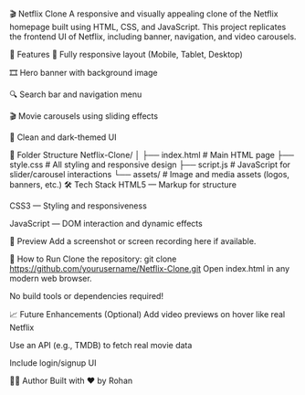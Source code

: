 🎬 Netflix Clone
A responsive and visually appealing clone of the Netflix homepage built using HTML, CSS, and JavaScript.
This project replicates the frontend UI of Netflix, including banner, navigation, and video carousels.

🚀 Features
🔴 Fully responsive layout (Mobile, Tablet, Desktop)

🎞️ Hero banner with background image

🔍 Search bar and navigation menu

🎬 Movie carousels using sliding effects

🌙 Clean and dark-themed UI

📁 Folder Structure
Netflix-Clone/
│
├── index.html          # Main HTML page
├── style.css           # All styling and responsive design
├── script.js           # JavaScript for slider/carousel interactions
└── assets/             # Image and media assets (logos, banners, etc.)
🛠️ Tech Stack
HTML5 — Markup for structure

CSS3 — Styling and responsiveness

JavaScript — DOM interaction and dynamic effects

📸 Preview
Add a screenshot or screen recording here if available.

📌 How to Run
Clone the repository:
git clone https://github.com/yourusername/Netflix-Clone.git
Open index.html in any modern web browser.

No build tools or dependencies required!

📈 Future Enhancements (Optional)
Add video previews on hover like real Netflix

Use an API (e.g., TMDB) to fetch real movie data

Include login/signup UI

👨‍💻 Author
Built with ❤️ by Rohan


